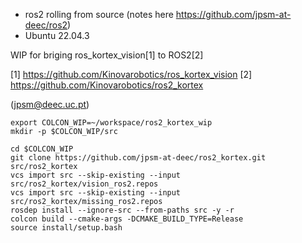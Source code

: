 - ros2 rolling from source (notes here https://github.com/jpsm-at-deec/ros2)
- Ubuntu 22.04.3

WIP for briging ros_kortex_vision[1] to ROS2[2]

[1] https://github.com/Kinovarobotics/ros_kortex_vision
[2] https://github.com/Kinovarobotics/ros2_kortex

(jpsm@deec.uc.pt)

```
export COLCON_WIP=~/workspace/ros2_kortex_wip
mkdir -p $COLCON_WIP/src
```

```
cd $COLCON_WIP
git clone https://github.com/jpsm-at-deec/ros2_kortex.git src/ros2_kortex
vcs import src --skip-existing --input src/ros2_kortex/vision_ros2.repos
vcs import src --skip-existing --input src/ros2_kortex/missing_ros2.repos
rosdep install --ignore-src --from-paths src -y -r
colcon build --cmake-args -DCMAKE_BUILD_TYPE=Release
source install/setup.bash
```
